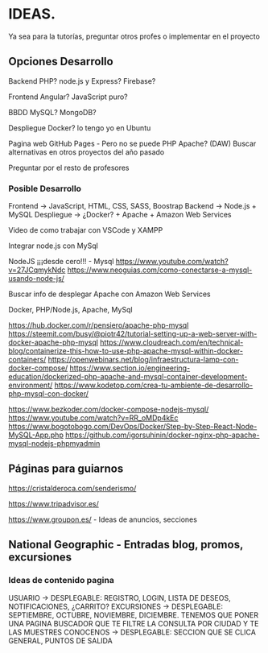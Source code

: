 # IDEAS. 

Ya sea para la tutorías, preguntar otros profes o implementar en el proyecto

## Opciones Desarrollo

Backend
PHP?
node.js y Express?
Firebase?


Frontend
Angular?
JavaScript puro?

BBDD
MySQL?
MongoDB?

Despliegue
Docker? lo tengo yo en Ubuntu

Pagina web
GitHub Pages - Pero no se puede PHP
Apache? (DAW)
Buscar alternativas en otros proyectos del año pasado


Preguntar por el resto de profesores

### Posible Desarrollo

Frontend -> JavaScript, HTML, CSS, SASS, Boostrap
Backend -> Node.js + MySQL
Despliegue -> ¿Docker? + Apache + Amazon Web Services

Video de como trabajar con VSCode y XAMPP


Integrar node.js con MySql

NodeJS ¡¡¡desde cero!!! - Mysql https://www.youtube.com/watch?v=27JCqmykNdc
https://www.neoguias.com/como-conectarse-a-mysql-usando-node-js/

Buscar info de desplegar Apache con Amazon Web Services

Docker, PHP/Node.js, Apache, MySql 

https://hub.docker.com/r/pensiero/apache-php-mysql
https://steemit.com/busy/@piotr42/tutorial-setting-up-a-web-server-with-docker-apache-php-mysql
https://www.cloudreach.com/en/technical-blog/containerize-this-how-to-use-php-apache-mysql-within-docker-containers/
https://openwebinars.net/blog/infraestructura-lamp-con-docker-compose/
https://www.section.io/engineering-education/dockerized-php-apache-and-mysql-container-development-environment/
https://www.kodetop.com/crea-tu-ambiente-de-desarrollo-php-mysql-con-docker/

https://www.bezkoder.com/docker-compose-nodejs-mysql/
https://www.youtube.com/watch?v=RR_oMDp4kEc
https://www.bogotobogo.com/DevOps/Docker/Step-by-Step-React-Node-MySQL-App.php
https://github.com/igorsuhinin/docker-nginx-php-apache-mysql-nodejs-phpmyadmin

## Páginas para guiarnos


https://cristalderoca.com/senderismo/

https://www.tripadvisor.es/

https://www.groupon.es/ - Ideas de anuncios, secciones

## National Geographic - Entradas blog, promos, excursiones




### Ideas de contenido pagina

USUARIO -> DESPLEGABLE: REGISTRO, LOGIN, LISTA DE DESEOS, NOTIFICACIONES, ¿CARRITO?
EXCURSIONES -> DESPLEGABLE: SEPTIEMBRE, OCTUBRE, NOVIEMBRE, DICIEMBRE. TENEMOS QUE PONER UNA PAGINA
BUSCADOR QUE TE FILTRE LA CONSULTA POR CIUDAD Y TE LAS MUESTRES
CONOCENOS -> DESPLEGABLE: SECCION QUE SE CLICA GENERAL, PUNTOS DE SALIDA